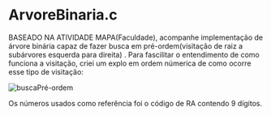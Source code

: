 # ArvoreBinaria.c

BASEADO NA ATIVIDADE MAPA(Faculdade), acompanhe  implementação de  árvore binária capaz de fazer busca em pré-ordem(visitação de raiz a subárvores esquerda para direita) . Para fascilitar o entendimento de como funciona a visitação, criei um explo em ordem númerica de como ocorre esse tipo de visitação:

![buscaPré-ordem](https://user-images.githubusercontent.com/87045491/177323478-0d8d8504-291f-4727-b68f-2ba9ee651fb8.PNG)

Os números usados como referência foi o código de RA contendo 9 dígitos.
